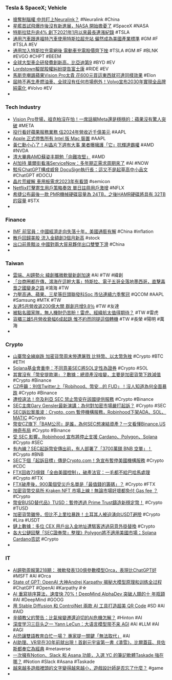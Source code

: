 ### Tesla & SpaceX; Vehicle
- [搶奪制腦權 中共盯上Neuralink？](https://www.epochtimes.com/b5/23/6/10/n14013895.htm) #Neuralink #China
- [星艦首試飛爆炸後沒有新進展，NASA 開始擔憂了](https://technews.tw/2023/06/10/artemis3-spacex-starship-hls-nasa/) #SpaceX #NASA
- [特斯拉猛升逾4% 創下2021年1月以來最長連漲紀錄](https://m.cnyes.com/news/id/5208867) #TSLA
- [通用汽車跟進福特汽車使用特斯拉超充站 儼然成為美國產業標準](https://m.cnyes.com/news/id/5208665) #GM #F #TSLA #EV
- [通用加入特斯拉充電網後 電動車充電股價齊下挫](https://m.cnyes.com/news/id/5208860) #TSLA #GM #F #BLNK #EVGO #CHPT #BEEM
- [全球大型車企研發費創新高，比亞迪第9](https://zh.cn.nikkei.com/industry/icar/52618-2023-06-08-04-59-58.html) #BYD #EV
- [Lordstown擬就股權糾紛提告富士康](https://m.cnyes.com/news/id/5208170) #RIDE #EV
- [馬斯克嘲諷蘋果Vision Pro太貴 花600元買這東西就可達同樣效果](https://tw.nextapple.com/finance/20230610/31E47DF5770975E2D89E4A8DFCCEAD1E) #Elon
- [屆時不再生產燃油車、全球沒有任何市場例外！Volvo宣布2030年實現全品牌純電化](https://news.u-car.com.tw/article/75160) #Volvo #EV
-
### Tech Industry
- [Vision Pro登場，祖克柏沒在怕！一席話揭Meta還是穩穩的：蘋果沒有驚人突破](https://www.bnext.com.tw/article/75616/meta-mark-zuckerberg-vision-pro-opinion) #META
- [投行看好蘋果服務業務 估2024年營收近千億美元](https://tw.news.yahoo.com/投行看好蘋果服務業務-估2024年營收近千億美元-031704132.html) #AAPL
- [Apple 正式停售所有 Intel 版 Mac 裝置](https://www.kocpc.com.tw/archives/495554) #AAPL
- [黃仁勳小心了！AI晶片下週有大事 業者曝擁護「它」抗輝達霸權](https://tw.news.yahoo.com/黃仁勳小心了-ai晶片下週有大事-業者曝擁護-它-抗輝達霸權-142150749.html) #AMD #NVDA
- [清大畢典AMD蘇姿丰期勉「向難攻堅」](https://ctee.com.tw/news/tech/880712.html) #AMD
- [AI加持 華爾街看漲ServiceNow：多年期正需求周期來了](https://news.cnyes.com/news/id/5208875) #AI #NOW
- [駁斥ChatGPT構成威脅 DocuSign執行長：這又不是起草高中小品文](https://news.cnyes.com/news/id/5208917) #ChatGPT #DOCU
- [晶片荒緩解 車用板需求2023年有看頭](https://news.cnyes.com/news/id/5209300) #semicon
- [Netflix打擊寄生用戶策略奏效 單日註冊用戶激增](https://news.cnyes.com/news/id/5208775) #NFLX
- [希捷公布最後一款 PMR機械硬碟容量為 24TB，之後HAMR硬碟將具有 32TB 的容量](https://www.techbang.com/posts/107079-seagate-expects-its-last-pmr-hdd-to-be-24tb) #STX
-
### Finance
- [IMF 前官員：中國經濟走向失落十年，美國通膨有解](https://technews.tw/2023/06/09/chinas-economy-headed-for-a-lost-decade/) #China #inflation
- [散戶回歸美股 流入金額創3個月新高](https://m.cnyes.com/news/id/5208661) #stock
- [出口前景黯淡 中國對兩大貿易夥伴出口雙雙下滑](https://m.cnyes.com/news/id/5209089) #China
-
### Taiwan
- [雲端、AI趨勢火 緯創攜微軟替新創加速](https://udn.com/news/amp/story/7240/7227909) #AI #TW #緯創
- [「台商圈都在傳，鴻海在這幹大事」特斯拉、電子五哥全落地墨西哥，直擊毒梟之國變身之路](https://technews.tw/2023/06/10/five-major-electronic-foundries-set-up-factories-in-mexico/) #鴻海 #TW
- [力壓高通、蘋果、三星等巨頭聯發科Soc 市佔連續六季奪冠](https://m.eprice.com.tw/mobile/talk/102/5787012/1) #QCOM #AAPL #Samsung #MTK #TW
- [友達5月營收返200億大關 群創月增9.8％](https://ctee.com.tw/news/tech/880105.html) #TW #友達
- [被點名國家隊，無人機財仍苦盼！雷虎、經緯航太值得期待？](https://technews.tw/2023/06/10/national-drone-team/) #TW #雷虎
- [貨櫃三雄5月營收衰幅6成起跳 惟不約而同提這個轉機](https://m.cnyes.com/news/id/5208166) #TW #長榮 #陽明 #萬海
-
### Crypto
- [山寨幣全線崩跌 加密貨幣周末慘遭屠戮 比特幣、以太幣急挫](https://news.cnyes.com/news/id/5209214) #Crypto #BTC #ETH
- [Solana基金會重申：不同意美SEC將SOL定性為證券](https://news.cnyes.com/news/id/5209370) #Crypto #SOL
- [其實沒有「幣安提款潮」？數據：總資產沒啥變，主要是加密貨幣下跌減值](https://www.blocktempo.com/binance-total-assets-have-not-decreased-significantly/) #Crypto #Binance
- [CZ呼籲：別信Twitter上「Robihood、幣安…的 FUD」！沒人知道為何全面暴跌](https://www.blocktempo.com/cz-appeals-that-fud-should-not-be-believed/) #Crypto #Binance
- [遭控違法！奈及利亞 SEC 禁止幣安在該國提供服務](https://blockcast.it/2023/06/11/nigeria-sec-stopped-binances-nigeria-operation-followed-the-action-by-us-sec/) #Crypto #Binance
- [SEC主席Gary Gensler最新演講：為何對加密市場嚴打起訴？](https://www.blocktempo.com/gary-gensler-talks-about-crypto-well-regulated-markets/) #Crypto #SEC
- [SEC訴訟案風波：Crypto. com 暫停機構服務，Robinhood下架ADA、SOL、MATIC](https://abmedia.io/coinbase-and-binance-lawsuits-introduced-a-cloud-of-uncertainty) #Crypto
- [幣安CZ旗下「BAM公司」是誰，為何SEC想凍結資產？一文看懂Binance.US神奇布局](https://www.blocktempo.com/who-is-bam-trading-and-why-sec-want-to-freeze-assets-to-limit-binance/) #Crypto #Binance
- [受 SEC 影響，Robinhood 宣布將停止支援 Cardano、Polygon、Solana](https://blockcast.it/2023/06/10/robinhood-ends-support-for-solana-polygon-cardano-amid-sec-exchange/) #Crypto #SEC
- [有內線？SEC起訴幣安傳出前，有人部署了「3700萬鎂 BNB 空單」！](https://www.blocktempo.com/binances-bnb-token-saw-millions-in-sell-orders-right-before-lawsuits/) #Crypto #BNB
- [SEC下個「起訴目標」傳是Crypto.com！急宣布暫停美國機構服務](https://www.blocktempo.com/crypto-com-to-close-us-institutional-service-amid-secs-crypto-crackdown/) #Crypto #CDC
- [FTX回收73億鎂「全由美國控制」，破產法官：一毛都不給巴哈馬處理](https://www.blocktempo.com/ftx-bankruptcy-judge-us-courts-full-control-over-7-3b-disputed-assets/) #Crypto #FTX
- [FTX破產後，900萬個受災戶名單是「最值錢的籌碼」？](https://www.blocktempo.com/ftx-bankers-want-to-keep-extraordinarily-valuable-customer-list-sealed/) #Crypto #FTX
- [加密貨幣交易所 Kraken NFT 市場上線！無論市場好壞都免付 Gas fee ？](https://abmedia.io/kraken-nft-gas-free) #Crypto
- [幣安BUSD替代品》TUSD：暫停透過 Prime Trust鑄造新穩定幣！](https://www.blocktempo.com/tusd-mints-via-prime-trust-are-paused-for-further-notification/) #Crypto #TUSD
- [加密貨幣雖慘，但比不上里拉暴跌！土耳其人被迫湧向USDT避險](https://www.blocktempo.com/people-in-turkey-are-running-to-the-crypto-market-as-a-haven-against-the-collapsing-lira-currency/) #Crypto #Lira #USDT
- [鏈上數據：多位 CEX 用戶出入金地址遭駭客透過惡意外掛替換](https://abmedia.io/hackers-to-replace-cex-users-wallet-addresses) #Crypto
- [各大公鏈回擊「SEC證券幣」整理》Polygon將不適用美國市場；Solana Cardano否認](https://www.blocktempo.com/responses-from-the-three-chains-to-sec-securities-allegations/) #Crypto
-
### IT
- [AI趨勢周報第218期： 微軟發表130億參數模型Orca，表現比ChatGPT好](https://www.ithome.com.tw/news/157274) #MSFT #AI #Orca
- [State of GPT: OpenAI 大神Andrej Karpathy 揭秘大模型原理和训练全过程](https://wallstreetcn.com/articles/3689905) #ChatGPT #OpenAI #Karpathy #☆
- [AI 重寫排序算法，速度快 70%！DeepMind AlphaDev 突破人類的十 年瓶頸](https://www.inside.com.tw/article/31878-AlphaDev-discovers-faster-sorting-algorithms) #AI #DeepMind #GOOG
- [用 Stable Diffusion 和 ControlNet 兩款 AI 工具打造超美 QR Code](https://applealmond.com/posts/189853) #SD #AI #AID
- [辛頓教父的警告：比氣候變遷還迫切的AI危機怎解？](https://www.gvm.com.tw/article/103490) #Hinton #AI
- [深度学习三巨头之一 Yann LeCun：大语言模型带不来 AGI](https://wallstreetcn.com/articles/3690753) #AI #LLM #AI #AGI
- [AI恐讓雙語教育白忙一場？ 專家提一關鍵「無法取代」](https://udn.com/news/amp/story/6885/7227952) #AI
- [AI助理、VR早在30年前就出現！首創元宇宙第一書《潰雪》，比爾蓋茲、貝佐斯都奉它為經典](https://www.bnext.com.tw/article/75514/snow-crash-metaverse-book) #metaverse
- [一次擁有Notion、Slack 和 Asana 功能，入選 YC 的筆記軟體Taskade 強在哪？](https://technews.tw/2023/06/11/taskade/) #Notion #Slack #Asana #Taskade
- [越來越多遊戲裡頭的文字變得越來越小，遊戲設計師是否忘了什麼？](https://www.techbang.com/posts/105901-why-is-the-text-in-the-game-getting-smaller) #game
-